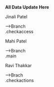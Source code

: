 <b>All Data Update Here</b><br>
<p>Jinali Patel</p>
   -->Branch<br>
      .checkaccess
<p>Mahi Patel</p>
   -->Branch<br>
       .main
<p>Ravi Thakkar</p>
   -->Brach<br>
       .checkactions